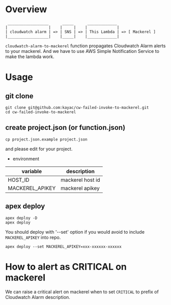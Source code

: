 # Overview

```
 __________________      _____      _____________
|                  |    |     |    |             |
| cloudwatch alarm | => | SNS | => | This Lambda | => [ Mackerel ]
|__________________|    |_____|    |_____________|

```

`cloudwatch-alarm-to-mackerel` function propagates Cloudwatch Alarm alerts to your mackerel.
And we have to use AWS Simple Notification Service to make the lambda work.

# Usage

## git clone

```
git clone git@github.com:kayac/cw-failed-invoke-to-mackerel.git
cd cw-failed-invoke-to-mackerel
```

## create project.json (or function.json)

```
cp project.json.example project.json
```

and please edit for your project.

- environment

variable        | description
--------------- | ----------------------
HOST_ID         | mackerel host id
MACKEREL_APIKEY | mackerel apikey

## apex deploy

```
apex deploy -D
apex deploy
```

You should deploy with '--set' option if you would avoid to include `MACKEREL_APIKEY` into repo.

```
apex deploy --set MACKEREL_APIKEY=xxx-xxxxxx-xxxxxx
```

# How to alert as CRITICAL on mackerel

We can raise a critical alert on mackerel when to set `CRITICAL` to prefix of Cloudwatch Alarm description.
